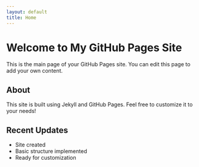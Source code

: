 ```yaml
---
layout: default
title: Home
---
```


# Welcome to My GitHub Pages Site

This is the main page of your GitHub Pages site. You can edit this page to add your own content.

## About

This site is built using Jekyll and GitHub Pages. Feel free to customize it to your needs!

## Recent Updates

- Site created
- Basic structure implemented
- Ready for customization

